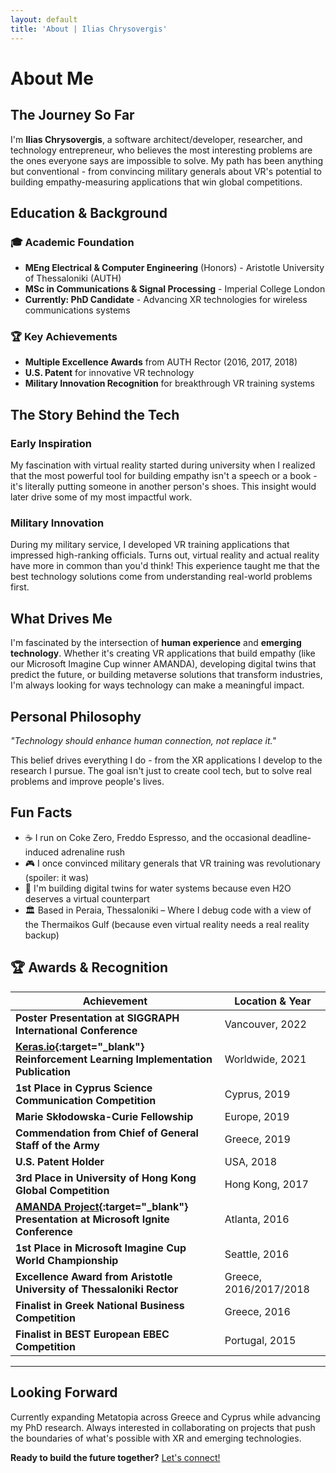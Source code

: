 ```yaml
---
layout: default
title: 'About | Ilias Chrysovergis'
---
```


# About Me

## The Journey So Far

I'm **Ilias Chrysovergis**, a software architect/developer, researcher, and technology entrepreneur, who believes the most interesting problems are the ones everyone says are impossible to solve. My path has been anything but conventional - from convincing military generals about VR's potential to building empathy-measuring applications that win global competitions.

## Education & Background

### 🎓 Academic Foundation
- **MEng Electrical & Computer Engineering** (Honors) - Aristotle University of Thessaloniki (AUTH)
- **MSc in Communications & Signal Processing** - Imperial College London  
- **Currently: PhD Candidate** - Advancing XR technologies for wireless communications systems

### 🏆 Key Achievements
- **Multiple Excellence Awards** from AUTH Rector (2016, 2017, 2018)
- **U.S. Patent** for innovative VR technology
- **Military Innovation Recognition** for breakthrough VR training systems

## The Story Behind the Tech

### **Early Inspiration**
My fascination with virtual reality started during university when I realized that the most powerful tool for building empathy isn't a speech or a book - it's literally putting someone in another person's shoes. This insight would later drive some of my most impactful work.

### **Military Innovation** 
During my military service, I developed VR training applications that impressed high-ranking officials. Turns out, virtual reality and actual reality have more in common than you'd think! This experience taught me that the best technology solutions come from understanding real-world problems first.

## What Drives Me

I'm fascinated by the intersection of **human experience** and **emerging technology**. Whether it's creating VR applications that build empathy (like our Microsoft Imagine Cup winner AMANDA), developing digital twins that predict the future, or building metaverse solutions that transform industries, I'm always looking for ways technology can make a meaningful impact.

## Personal Philosophy

*"Technology should enhance human connection, not replace it."*

This belief drives everything I do - from the XR applications I develop to the research I pursue. The goal isn't just to create cool tech, but to solve real problems and improve people's lives.

## Fun Facts

- ☕ I run on Coke Zero, Freddo Espresso, and the occasional deadline-induced adrenaline rush
- 🎮 I once convinced military generals that VR training was revolutionary (spoiler: it was)
- 🌊 I'm building digital twins for water systems because even H2O deserves a virtual counterpart
- 🏛️ Based in Peraia, Thessaloniki – Where I debug code with a view of the Thermaikos Gulf (because even virtual reality needs a real reality backup)

## 🏆 Awards & Recognition

| Achievement | Location & Year |
|-------------|----------------|
| **Poster Presentation at SIGGRAPH International Conference** | Vancouver, 2022 |
| **[Keras.io](https://keras.io/examples/rl/ppo_cartpole/){:target="_blank"} Reinforcement Learning Implementation Publication** | Worldwide, 2021 |
| **1st Place in Cyprus Science Communication Competition** | Cyprus, 2019 |
| **Marie Skłodowska-Curie Fellowship** | Europe, 2019 |
| **Commendation from Chief of General Staff of the Army** | Greece, 2019 |
| **U.S. Patent Holder** | USA, 2018 |
| **3rd Place in University of Hong Kong Global Competition** | Hong Kong, 2017 |
| **[AMANDA Project](https://github.com/iliachry/AMANDA){:target="_blank"} Presentation at Microsoft Ignite Conference** | Atlanta, 2016 |
| **1st Place in Microsoft Imagine Cup World Championship** | Seattle, 2016 |
| **Excellence Award from Aristotle University of Thessaloniki Rector** | Greece, 2016/2017/2018 |
| **Finalist in Greek National Business Competition** | Greece, 2016 |
| **Finalist in BEST European EBEC Competition** | Portugal, 2015 |

---

## Looking Forward

Currently expanding Metatopia across Greece and Cyprus while advancing my PhD research. Always interested in collaborating on projects that push the boundaries of what's possible with XR and emerging technologies.

**Ready to build the future together?** [Let's connect!](/contact)
